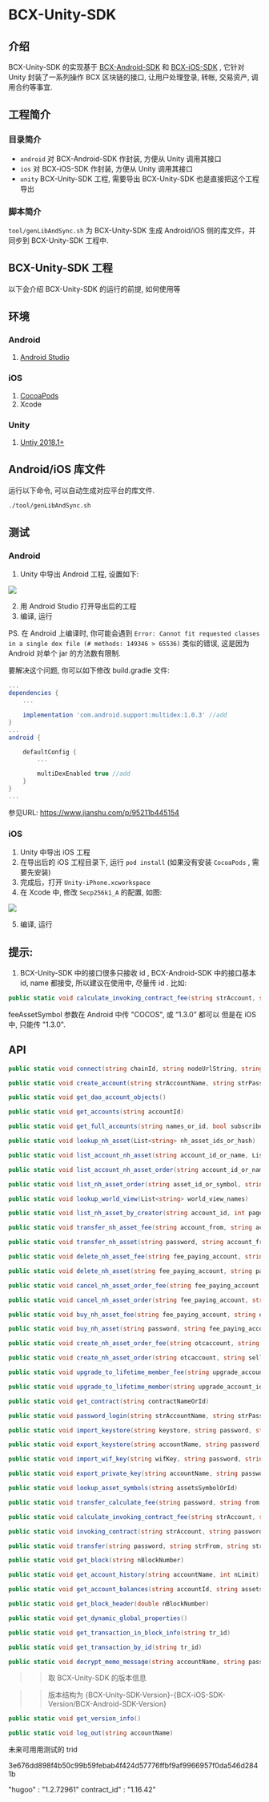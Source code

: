 # BCX-Unity-SDK


## 介绍

BCX-Unity-SDK 的实现基于 [BCX-Android-SDK](https://github.com/Cocos-BCX/AndroidSdk) 和 [BCX-iOS-SDK](https://github.com/Cocos-BCX/iOSSDK) , 它针对 Unity 封装了一系列操作 BCX 区块链的接口, 让用户处理登录, 转帐, 交易资产, 调用合约等事宜.

## 工程简介

### 目录简介

* `android` 对 BCX-Android-SDK 作封装, 方便从 Unity 调用其接口
* `ios` 对 BCX-iOS-SDK 作封装, 方便从 Unity 调用其接口
* `unity` BCX-Unity-SDK 工程, 需要导出 BCX-Unity-SDK 也是直接把这个工程导出

### 脚本简介

`tool/genLibAndSync.sh` 为 BCX-Unity-SDK 生成 Android/iOS 侧的库文件，并同步到 BCX-Unity-SDK 工程中.

## BCX-Unity-SDK 工程

以下会介绍 BCX-Unity-SDK 的运行的前提, 如何使用等

## 环境

### Android

1. [Android Studio](https://developer.android.com/studio)

### iOS

1. [CocoaPods](https://cocoapods.org/)
2. Xcode

### Unity

1. [Untiy 2018.1+](https://unity.com/)

## Android/iOS 库文件

运行以下命令, 可以自动生成对应平台的库文件.

```bash
./tool/genLibAndSync.sh
```

## 测试

### Android

1. Unity 中导出 Android 工程, 设置如下:

![](./doc/android_export_setting.png)

2. 用 Android Studio 打开导出后的工程
3. 编译, 运行

PS. 在 Android 上编译时, 你可能会遇到 `Error: Cannot fit requested classes in a single dex file (# methods: 149346 > 65536)` 类似的错误, 这是因为Android 对单个 jar 的方法数有限制.

要解决这个问题, 你可以如下修改 build.gradle 文件:

```gradle
...
dependencies {
    ...

    implementation 'com.android.support:multidex:1.0.3' //add
}
...
android {

	defaultConfig {
        ...

		multiDexEnabled true //add
	}
}
...
```

参见URL: https://www.jianshu.com/p/95211b445154

### iOS

1. Unity 中导出 iOS 工程
2. 在导出后的 iOS 工程目录下, 运行 `pod install` (如果没有安装 `CocoaPods` , 需要先安装)
3. 完成后，打开 `Unity-iPhone.xcworkspace`
4. 在 Xcode 中, 修改 `Secp256k1_A` 的配置, 如图:

![](./doc/xcode_secp_target_setting.png)

5. 编译, 运行


## 提示:

1. BCX-Unity-SDK 中的接口很多只接收 id , BCX-Android-SDK 中的接口基本 id, name 都接受, 所以建议在使用中, 尽量传 id . 比如:

```C#
public static void calculate_invoking_contract_fee(string strAccount, string feeAssetSymbol, string contractId, string functionName, string param)
```

feeAssetSymbol 参数在 Android 中传 "COCOS", 或 “1.3.0” 都可以
但是在 iOS 中, 只能传 "1.3.0".


## API

```C#
public static void connect(string chainId, string nodeUrlString, string faucetUrl, string coreAsset, bool isOpenLog)
```

```C#
public static void create_account(string strAccountName, string strPassword, string accountType, bool isAutoLogin)
```

>>
```C#
public static void get_dao_account_objects()
```

>>
```C#
public static void get_accounts(string accountId)
```

>>
```C#
public static void get_full_accounts(string names_or_id, bool subscribe)
```

>>
```C#
public static void lookup_nh_asset(List<string> nh_asset_ids_or_hash)
```

>>
```C#
public static void list_account_nh_asset(string account_id_or_name, List<string> world_view_name_or_ids, int page, int pageSize)
```

>>
```C#
public static void list_account_nh_asset_order(string account_id_or_name, int pageSize, int page)
```

>>
```C#
public static void list_nh_asset_order(string asset_id_or_symbol, string world_view_name_or_ids, string baseDescribe, int pageSize, int page)
```

>>
```C#
public static void lookup_world_view(List<string> world_view_names)
```

>>
```C#
public static void list_nh_asset_by_creator(string account_id, int page, int pageSize)
```

>>
```C#
public static void transfer_nh_asset_fee(string account_from, string account_to, string fee_asset_symbol, string nh_asset_id)
```

>>
```C#
public static void transfer_nh_asset(string password, string account_from, string account_to, string fee_asset_symbol, string nh_asset_id)
```

>>
```C#
public static void delete_nh_asset_fee(string fee_paying_account, string nhasset_id, string fee_symbol)
```

>>
```C#
public static void delete_nh_asset(string fee_paying_account, string password, string nhasset_id, string fee_symbol)
```

>>
```C#
public static void cancel_nh_asset_order_fee(string fee_paying_account, string order_id, string fee_symbol)
```

>>
```C#
public static void cancel_nh_asset_order(string fee_paying_account, string password, string order_id, string fee_symbol)
```

>>
```C#
public static void buy_nh_asset_fee(string fee_paying_account, string order_Id, string fee_paying_asset)
```

>>
```C#
public static void buy_nh_asset(string password, string fee_paying_account, string order_Id, string fee_paying_asset)
```

>>
```C#
public static void create_nh_asset_order_fee(string otcaccount, string seller, string pending_order_nh_asset, string pending_order_fee, string pending_order_fee_symbol, string pending_order_memo, string pending_order_price, string pending_order_price_symbol, long pending_order_valid_time_second)
```

>>
```C#
public static void create_nh_asset_order(string otcaccount, string seller, string password, string pending_order_nh_asset, string pending_order_fee, string pending_order_fee_symbol, string pending_order_memo, string pending_order_price, string pending_order_price_symbol, long pending_order_valid_time_second)
```

>>
```C#
public static void upgrade_to_lifetime_member_fee(string upgrade_account_id_or_symbol, string fee_paying_asset_id_or_symbol)
```

>>
```C#
public static void upgrade_to_lifetime_member(string upgrade_account_id_or_symbol, string upgrade_account_password, string fee_paying_asset_id_or_symbol)
```

>>
```C#
public static void get_contract(string contractNameOrId)
```

>>
```C#
public static void password_login(string strAccountName, string strPassword)
```

>>
```C#
public static void import_keystore(string keystore, string password, string accountType)
```

>>
```C#
public static void export_keystore(string accountName, string password)
```

>>
```C#
public static void import_wif_key(string wifKey, string password, string accountType)
```

>>
```C#
public static void export_private_key(string accountName, string password)
```

>>
```C#
public static void lookup_asset_symbols(string assetsSymbolOrId)
```

>>
```C#
public static void transfer_calculate_fee(string password, string from, string to, string strAmount, string strAssetSymbol, string strFeeSymbolOrId, string strMemo)
```

>>
```C#
public static void calculate_invoking_contract_fee(string strAccount, string feeAssetSymbol, string contractId, string functionName, string param)
```

>>
```C#
public static void invoking_contract(string strAccount, string password, string feeAssetSymbol, string contractNameOrId, string functionName, string param)
```

>>
```C#
public static void transfer(string password, string strFrom, string strTo, string strAmount, string strAssetSymbol, string strFeeSymbol, string strMemo)
```

>>
```C#
public static void get_block(string nBlockNumber)
```

>>
```C#
public static void get_account_history(string accountName, int nLimit)
```

>>
```C#
public static void get_account_balances(string accountId, string assetsId)
```

>>
```C#
public static void get_block_header(double nBlockNumber)
```

>>
```C#
public static void get_dynamic_global_properties()
```

>>
```C#
public static void get_transaction_in_block_info(string tr_id)
```

>>
```C#
public static void get_transaction_by_id(string tr_id)
```

>>
```C#
public static void decrypt_memo_message(string accountName, string password, string mMemoJson)
```

>>取 BCX-Unity-SDK 的版本信息

>>版本结构为 {BCX-Unity-SDK-Version}-{BCX-iOS-SDK-Version/BCX-Android-SDK-Version}
```C#
public static void get_version_info()
```

>>
```C#
public static void log_out(string accountName)
```




未来可用用测试的 trid

3e676dd898f4b50c99b59febab4f424d57776ffbf9af9966957f0da546d2841b

"hugoo" : "1.2.72961"
contract_id" : "1.16.42"



